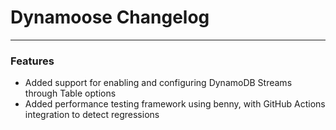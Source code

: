 # Dynamoose Changelog

---

### Features

- Added support for enabling and configuring DynamoDB Streams through Table options
- Added performance testing framework using benny, with GitHub Actions integration to detect regressions
